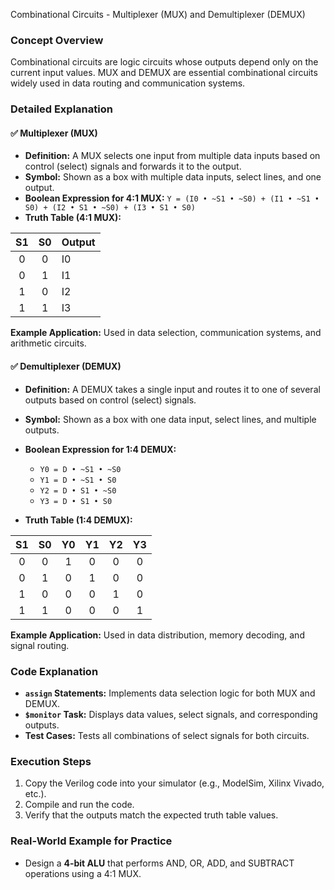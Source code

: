  Combinational Circuits - Multiplexer (MUX) and Demultiplexer (DEMUX)

### Concept Overview
Combinational circuits are logic circuits whose outputs depend only on the current input values. MUX and DEMUX are essential combinational circuits widely used in data routing and communication systems.

### Detailed Explanation

#### ✅ Multiplexer (MUX)
- **Definition:** A MUX selects one input from multiple data inputs based on control (select) signals and forwards it to the output.
- **Symbol:** Shown as a box with multiple data inputs, select lines, and one output.
- **Boolean Expression for 4:1 MUX:** `Y = (I0 • ~S1 • ~S0) + (I1 • ~S1 • S0) + (I2 • S1 • ~S0) + (I3 • S1 • S0)`
- **Truth Table (4:1 MUX):**

| S1 | S0 | Output |
|:--:|:--:|:--------|
|  0 |  0 | I0       |
|  0 |  1 | I1       |
|  1 |  0 | I2       |
|  1 |  1 | I3       |

**Example Application:** Used in data selection, communication systems, and arithmetic circuits.

#### ✅ Demultiplexer (DEMUX)
- **Definition:** A DEMUX takes a single input and routes it to one of several outputs based on control (select) signals.
- **Symbol:** Shown as a box with one data input, select lines, and multiple outputs.
- **Boolean Expression for 1:4 DEMUX:**
  - `Y0 = D • ~S1 • ~S0`
  - `Y1 = D • ~S1 • S0`
  - `Y2 = D • S1 • ~S0`
  - `Y3 = D • S1 • S0`

- **Truth Table (1:4 DEMUX):**

| S1 | S0 | Y0 | Y1 | Y2 | Y3 |
|:--:|:--:|:--:|:--:|:--:|:--:|
|  0 |  0 |  1 |  0 |  0 |  0 |
|  0 |  1 |  0 |  1 |  0 |  0 |
|  1 |  0 |  0 |  0 |  1 |  0 |
|  1 |  1 |  0 |  0 |  0 |  1 |

**Example Application:** Used in data distribution, memory decoding, and signal routing.



### Code Explanation
- **`assign` Statements:** Implements data selection logic for both MUX and DEMUX.
- **`$monitor` Task:** Displays data values, select signals, and corresponding outputs.
- **Test Cases:** Tests all combinations of select signals for both circuits.

### Execution Steps
1. Copy the Verilog code into your simulator (e.g., ModelSim, Xilinx Vivado, etc.).
2. Compile and run the code.
3. Verify that the outputs match the expected truth table values.

### Real-World Example for Practice
- Design a **4-bit ALU** that performs AND, OR, ADD, and SUBTRACT operations using a 4:1 MUX.



